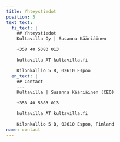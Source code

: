 ```yaml
---
title: Yhteystiedot
position: 5
text_text:
  fi_text: |
    ## Yhteystiedot
    Kultavilla Oy | Susanna Kääriäinen

    +358 40 5383 013

    kultavilla AT kultavilla.fi

    Kilonkallio 5 B, 02610 Espoo
  en_text: |
    ## Contact
    ---
    Kultavilla | Susanna Kääriäinen (CEO)

    +358 40 5383 013

    kultavilla AT kultavilla.fi

    Kilonkallio 5 B, 02610 Espoo, Finland
name: contact
---
```


